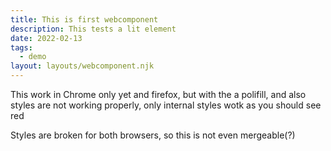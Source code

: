 ```yaml
---
title: This is first webcomponent
description: This tests a lit element
date: 2022-02-13
tags:
  - demo
layout: layouts/webcomponent.njk
---
```


This work in Chrome only yet
and firefox, but with the a polifill, and also styles are not working properly, only internal styles wotk as you should see red

<demo-greeter name="World"></demo-greeter>

Styles are broken for both browsers, so this is not even mergeable(?)

